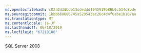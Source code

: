 ```yaml
---
ms.openlocfilehash: c02a2d3dbdb11ddeddd1045919b86b0c514c8bde
ms.sourcegitcommit: 1bbbbb8686745a520543ac26c4d4f6abe1b167ea
ms.translationtype: MT
ms.contentlocale: ja-JP
ms.lasthandoff: 06/18/2019
ms.locfileid: "67210100"
---
```

SQL Server 2008
